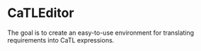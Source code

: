 # CaTLEditor

The goal is to create an easy-to-use environment for translating requirements into CaTL expressions.
